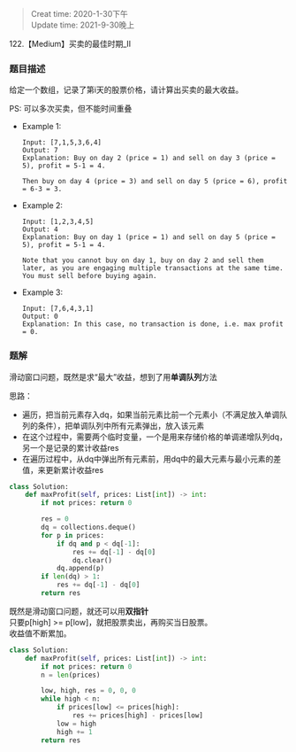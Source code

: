 > Creat time: 2020-1-30下午  
> Update time: 2021-9-30晚上

122.【Medium】买卖的最佳时期_Ⅱ
### 题目描述  
给定一个数组，记录了第i天的股票价格，请计算出买卖的最大收益。  

PS: 可以多次买卖，但不能时间重叠

- Example 1:
    ```
    Input: [7,1,5,3,6,4]
    Output: 7
    Explanation: Buy on day 2 (price = 1) and sell on day 3 (price = 5), profit = 5-1 = 4.
    
    Then buy on day 4 (price = 3) and sell on day 5 (price = 6), profit = 6-3 = 3.
    ```
- Example 2:
    ```
    Input: [1,2,3,4,5]
    Output: 4
    Explanation: Buy on day 1 (price = 1) and sell on day 5 (price = 5), profit = 5-1 = 4.
    
    Note that you cannot buy on day 1, buy on day 2 and sell them later, as you are engaging multiple transactions at the same time. You must sell before buying again.
    ```
- Example 3:
    ```
    Input: [7,6,4,3,1]
    Output: 0
    Explanation: In this case, no transaction is done, i.e. max profit = 0.
    ```

### 题解
滑动窗口问题，既然是求“最大”收益，想到了用**单调队列**方法  

思路：  
- 遍历，把当前元素存入dq，如果当前元素比前一个元素小（不满足放入单调队列的条件），把单调队列中所有元素弹出，放入该元素
- 在这个过程中，需要两个临时变量，一个是用来存储价格的单调递增队列dq，另一个是记录的累计收益res
- 在遍历过程中，从dq中弹出所有元素前，用dq中的最大元素与最小元素的差值，来更新累计收益res

```python
class Solution:
    def maxProfit(self, prices: List[int]) -> int:
        if not prices: return 0

        res = 0
        dq = collections.deque()
        for p in prices:
            if dq and p < dq[-1]:
                res += dq[-1] - dq[0]
                dq.clear()
            dq.append(p)
        if len(dq) > 1:
            res += dq[-1] - dq[0]
        return res
```
既然是滑动窗口问题，就还可以用**双指针**  
只要p[high] >= p[low]，就把股票卖出，再购买当日股票。  
收益值不断累加。  
```python
class Solution:
    def maxProfit(self, prices: List[int]) -> int:
        if not prices: return 0
        n = len(prices)

        low, high, res = 0, 0, 0
        while high < n:
            if prices[low] <= prices[high]:
                res += prices[high] - prices[low]
            low = high
            high += 1
        return res
```